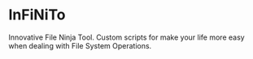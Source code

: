 # InFiNiTo
Innovative File Ninja Tool. Custom scripts for make your life more easy when dealing with File System Operations.
